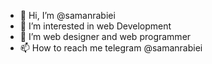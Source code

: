 - 👋 Hi, I’m @samanrabiei
- 👀 I’m interested in web Development 
- 💞️ I’m web designer and web programmer
- 📫 How to reach me telegram @samanrabiei

<!---
samanrabiei/samanrabiei is a ✨ special ✨ repository because its `README.md` (this file) appears on your GitHub profile.
You can click the Preview link to take a look at your changes.
--->


